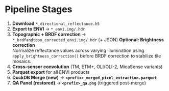 # Pipeline Stages

1. **Download** `*_directional_reflectance.h5`
2. **Export to ENVI** → `*_envi.img/.hdr`
3. **Topographic + BRDF correction** → `*_brdfandtopo_corrected_envi.img/.hdr` (+ JSON)
   **Optional: Brightness correction**  
   Normalize reflectance values across varying illumination using  
   `apply_brightness_correction()` before BRDF correction to stabilize tile mosaics.
4. **Cross-sensor convolution** (TM, ETM+, OLI/OLI-2, MicaSense variants)
5. **Parquet export** for all ENVI products
6. **DuckDB Merge (new)** → **`<prefix>_merged_pixel_extraction.parquet`**
7. **QA Panel (restored)** → **`<prefix>_qa.png`** (triggered post-merge)
